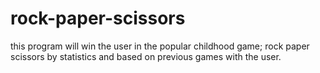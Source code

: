 # rock-paper-scissors
this program will win the user in the popular childhood game;  rock paper scissors by statistics and based on previous games with the user. 
